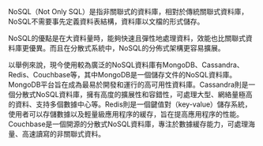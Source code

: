 NoSQL（Not Only SQL）是指非關聯式的資料庫，相對於傳統關聯式資料庫，NoSQL不需要事先定義資料表結構，資料庫以文檔的形式儲存。

NoSQL的優點是在大資料量時，能夠快速且彈性地處理資料，效能也比關聯式資料庫更優異。而且在分散式系統中，NoSQL的分佈式架構更容易擴展。

以舉例來說，現今使用較為廣泛的NoSQL資料庫有MongoDB、Cassandra、Redis、Couchbase等，其中MongoDB是一個儲存文件的NoSQL資料庫。MongoDB平台旨在成為最易於開發和運行的高可用性資料庫。Cassandra則是一個分散式NoSQL資料庫，擁有高度的擴展性和容錯性，可處理大型、網絡量極高的資料、支持多個數據中心等。Redis則是一個鍵值對（key-value）儲存系統，使用者可以存儲數據以及輕量級應用程序的緩存，旨在提高應用程序的性能。Couchbase是一個開源的分散式NoSQL資料庫，專注於數據緩存能力，可處理海量、高速讀寫的非關聯式資料。